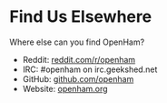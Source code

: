 Find Us Elsewhere
=======

Where else can you find OpenHam?

* Reddit: [reddit.com/r/openham](http://reddit.com/r/openham)
* IRC: #openham on irc.geekshed.net
* GitHub: [github.com/openham](http://github.com/openham)
* Website: [openham.org](http://openham.org/)

